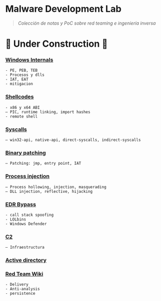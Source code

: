 # Malware Development Lab

> *Colección de notas y PoC sobre red teaming e ingeniería inversa*

# 🚧 Under Construction 🚧

### [Windows Internals](./windows-101/)     
    - PE, PEB, TEB
    - Procesos y dlls
    - IAT, EAT
    - mitigacion

### [Shellcodes](./shellcodes/)       
    - x86 y x64 ABI
    – PIC, runtime linking, import hashes
    - remote shell

### [Syscalls](./syscalls/)           
    – win32-api, native-api, direct-syscalls, indirect-syscalls

### [Binary patching](./binary-patching/)           
    – Patching: jmp, entry point, IAT

### [Process injection](./process-injection/)         
    – Process hollowing, injection, masquerading
    – DLL injection, reflective, hijacking

### [EDR Bypass](./EDR-bypass/)
    - call stack spoofing
    - LOLbins
    - Windows Defender

### [C2](./c2/)                       
    – Infraestructura

### [Active directory](./active-directory/)


### [Red Team Wiki](./red-team-utils/)
    - Delivery
    - Anti-analysis
    - persistence